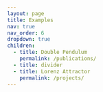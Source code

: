 ```yaml
---
layout: page
title: Examples
nav: true
nav_order: 6
dropdown: true
children:
  - title: Double Pendulum
    permalink: /publications/
  - title: divider
  - title: Lorenz Attractor
    permalink: /projects/
---
```

